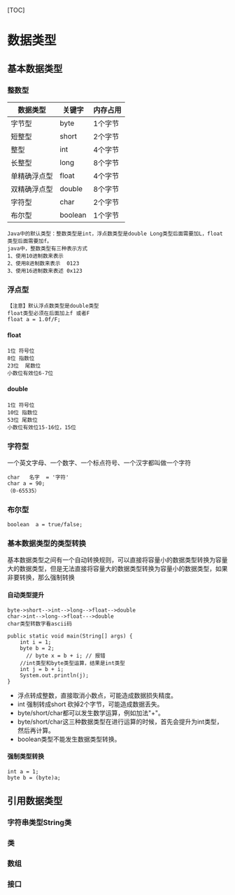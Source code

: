 [TOC]
# 数据类型
## 基本数据类型
### 整数型
| 数据类型 | 关键字 | 内存占用 |
|-------|-------|-------|
| 字节型 | byte | 1个字节 |
| 短整型 | short | 2个字节 |
| 整型 | int | 4个字节 |
| 长整型 | long | 8个字节 |
| 单精确浮点型 | float | 4个字节 |
| 双精确浮点型 | double | 8个字节 |
| 字符型 | char | 2个字节 |
| 布尔型 | boolean | 1个字节 |
```
Java中的默认类型：整数类型是int，浮点数类型是double Long类型后面需要加L，float类型后面需要加f。
java中，整数类型有三种表示方式
1、使用10进制数来表示
2、使用8进制数来表示  0123
3、使用16进制数来表述 0x123
```
### 浮点型
```
【注意】默认浮点数类型是double类型
float类型必须在后面加上f 或者F
float a = 1.0f/F;
```
#### float
```
1位 符号位
8位 指数位
23位  尾数位
小数位有效位6-7位
```
#### double
```
1位 符号位
10位 指数位
53位 尾数位
小数位有效位15-16位，15位
```
### 字符型
一个英文字母、一个数字、一个标点符号、一个汉字都叫做一个字符
```
char   名字  = '字符'   
char a = 90;
（0-65535）
```
### 布尔型
```
boolean  a = true/false;
```
### 基本数据类型的类型转换
基本数据类型之间有一个自动转换规则，可以直接将容量小的数据类型转换为容量大的数据类型，但是无法直接将容量大的数据类型转换为容量小的数据类型，如果非要转换，那么强制转换
#### 自动类型提升
```
byte->short-->int-->long-->float-->double
char->int-->long-->float--->double
char类型转数字看ascii码
```
```
public static void main(String[] args) {
    int i = 1;
    byte b = 2;
      // byte x = b + i; // 报错
    //int类型和byte类型运算，结果是int类型
    int j = b + i;
    System.out.println(j);
}
```
+ 浮点转成整数，直接取消小数点，可能造成数据损失精度。
+ int 强制转成short 砍掉2个字节，可能造成数据丢失。
+ byte/short/char都可以发生数学运算，例如加法"+"。
+ byte/short/char这三种数据类型在进行运算的时候，首先会提升为int类型，然后再计算。
+ boolean类型不能发生数据类型转换。
#### 强制类型转换
```
int a = 1;
byte b = (byte)a;
```
## 引用数据类型
### 字符串类型String类
### 类
### 数组
### 接口